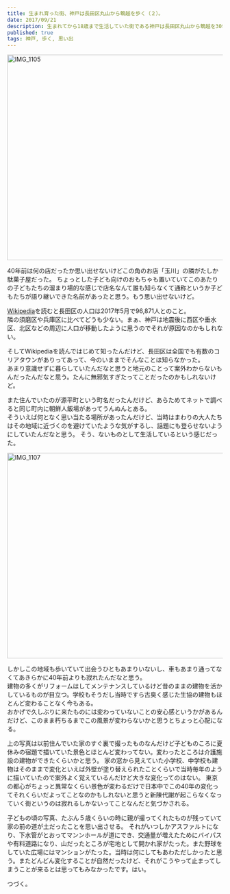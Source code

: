 ```yaml
---
title: 生まれ育った街、神戸は長田区丸山から鵯越を歩く（２）。
date: 2017/09/21
description: 生まれてから18歳まで生活していた街である神戸は長田区丸山から鵯越を30年ぶりくらいに歩いてみた。
published: true
tags: 神戸, 歩く, 思い出
---
```


<a data-flickr-embed="true"  href="https://www.flickr.com/photos/shigeki_takeguchi/37153964342/in/dateposted-public/" title="IMG_1105"><img src="https://farm5.staticflickr.com/4425/37153964342_bcde1ba41f_z.jpg" width="640" height="480" alt="IMG_1105"></a><script async src="//embedr.flickr.com/assets/client-code.js" charset="utf-8"></script>

40年前は何の店だったか思い出せないけどこの角のお店「玉川」の隣がたしか駄菓子屋だった。
ちょっとした子ども向けのおもちゃも置いていてこのあたりの子どもたちの溜まり場的な感じで店名なんて誰も知らなくて通称というか子どもたちが語り継いできた名前があったと思う。もう思い出せないけど。

<a href="https://ja.wikipedia.org/wiki/%E9%95%B7%E7%94%B0%E5%8C%BA">Wikipedia</a>を読むと長田区の人口は2017年5月で96,871人とのこと。  
隣の須磨区や兵庫区に比べてどうも少ない。まぁ、神戸は地震後に西区や垂水区、北区などの周辺に人口が移動したように思うのでそれが原因なのかもしれない。

そしてWikipediaを読んではじめて知ったんだけど、長田区は全国でも有数のコリアタウンがありってあって、今のいままでそんなことは知らなかった。  
あまり意識せずに暮らしていたんだなと思うと地元のことって案外わからないもんだったんだなと思う。たんに無邪気すぎたってことだったのかもしれないけど。

また住んでいたのが源平町という町名だったんだけど、あらためてネットで調べると同じ町内に朝鮮人飯場があってうんぬんとある。  
そういえば何となく思い当たる場所があったんだけど、当時はまわりの大人たちはその地域に近づくのを避けていたような気がするし、話題にも登らせないようにしていたんだなと思う。
そう、ないものとして生活しているという感じだった。

<a data-flickr-embed="true"  href="https://www.flickr.com/photos/shigeki_takeguchi/37136304336/in/dateposted-public/" title="IMG_1107"><img src="https://farm5.staticflickr.com/4352/37136304336_b106e0634d_z.jpg" width="640" height="480" alt="IMG_1107"></a><script async src="//embedr.flickr.com/assets/client-code.js" charset="utf-8"></script>

しかしこの地域も歩いていて出会うひともあまりいないし、車もあまり通ってなくてあきらかに40年前よりも寂れたんだなと思う。  
建物の多くがリフォームはしてメンテナンスしているけど昔のままの建物を活かしているものが目立つ。学校もそうだし当時ですら古臭く感じた生協の建物もほとんど変わることなく今もある。  
おかげで久しぶりに来たものには変わっていないことの安心感というかがあるんだけど、このまま朽ちるまでこの風景が変わらないかと思うとちょっと心配になる。

上の写真は以前住んでいた家のすぐ裏で撮ったものなんだけど子どものころに夏休みの宿題で描いていた景色とほとんど変わってない。変わったところは介護施設の建物ができたくらいかと思う。
家の窓から見えていた小学校、中学校も建物はそのままで変化といえば外壁が塗り替えられたことくらいで当時毎年のように描いていたので案外よく覚えているんだけど大きな変化ってのはない。
東京の都心がちょっと異常なくらい景色が変わるだけで日本中でこの40年の変化ってそれくらいだよってことなのかもしれないと思うと新陳代謝が起こらなくなっていく街というのは寂れるしかないってことなんだと気づかされる。

子どもの頃の写真、たぶん５歳くらいの時に親が撮ってくれたものが残っていて家の前の道が土だったことを思い出させる。
それがいつしかアスファルトになり、下水管がとおってマンンホールが道にでき、交通量が増えたためにバイパスや有料道路になり、山だったところが宅地として開かれ家がたった。また野球をしていた広場にはマンションがたった。当時は何にしてもあわただしかったと思う。またどんどん変化することが自然だったけど、それがこうやって止まってしまうことが来るとは思ってもみなかったです。はい。

つづく。
